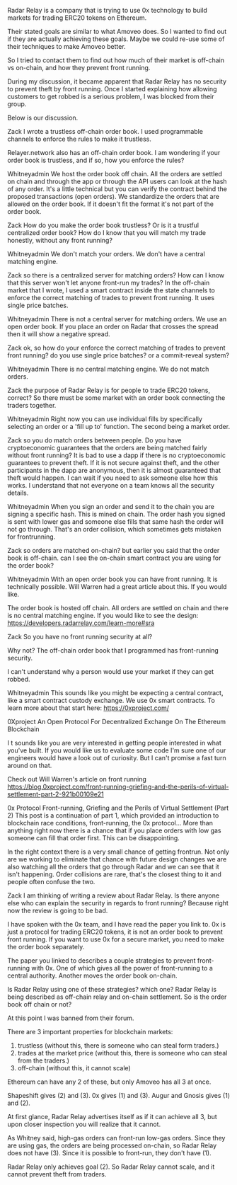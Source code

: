 Radar Relay is a company that is trying to use 0x technology to build markets for trading ERC20 tokens on Ethereum.

Their stated goals are similar to what Amoveo does. So I wanted to find out if they are actually achieving these goals. Maybe we could re-use some of their techniques to make Amoveo better.


So I tried to contact them to find out how much of their market is off-chain vs on-chain, and how they prevent front running.

During my discussion, it became apparent that Radar Relay has no security to prevent theft by front running.
Once I started explaining how allowing customers to get robbed is a serious problem, I was blocked from their group.

Below is our discussion.


Zack
I wrote a trustless off-chain order book. I used programmable channels to enforce the rules to make it trustless.

Relayer.network also has an off-chain order book.
I am wondering if your order book is trustless, and if so, how you enforce the rules?

Whitneyadmin
We host the order book off chain. All the orders are settled on chain and through the app or through the API  users can look at the hash of any order. It's a little technical but you can verify the contract behind the proposed transactions (open orders).
We standardize the orders that are allowed on the order book. If it doesn't fit the format it's not part of the order book.

Zack
How do you make the order book trustless?
Or is it a trustful centralized order book?
How do I know that you will match my trade honestly, without any front running?

Whitneyadmin
We don't match your orders. We don't have a central matching engine.

Zack
so there is a centralized server for matching orders?
How can I know that this server won't let anyone front-run my trades?
In the off-chain market that I wrote, I used a smart contract inside the state channels to enforce the correct matching of trades to prevent front running.
It uses single price batches.

Whitneyadmin
There is not a central server for matching orders. We use an open order book.
If you place an order on Radar that crosses the spread then it will show a negative spread.

Zack
ok, so how do your enforce the correct matching of trades to prevent front running?
do you use single price batches? or a commit-reveal system?

Whitneyadmin
There is no central matching engine. We do not match orders.

Zack
the purpose of Radar Relay is for people to trade ERC20 tokens, correct?
So there must be some market with an order book connecting the traders together.

Whitneyadmin
Right now you can use individual fills by specifically selecting an order or a 'fill up to' function. The second being a market order.

Zack
so you do match orders between people.
Do you have cryptoeconomic guarantees that the orders are being matched fairly without front running?
It is bad to use a dapp if there is no cryptoeconomic guarantees to prevent theft.
If it is not secure against theft, and the other participants in the dapp are anonymous, then it is almost guaranteed that theft would happen.
I can wait if you need to ask someone else how this works. I understand that not everyone on a team knows all the security details.

Whitneyadmin
When you sign an order and send it to the chain you are signing a specific hash. This is mined on chain. The order hash you signed is sent with lower gas and someone else fills that same hash the order will not go through. That's an order collision, which sometimes gets mistaken for frontrunning.

Zack
so orders are matched on-chain?
but earlier you said that the order book is off-chain.
can I see the on-chain smart contract you are using for the order book?

Whitneyadmin
With an open order book you can have front running. It is technically possible. Will Warren had a great article about this. If you would like.

The order book is hosted off chain. All orders are settled on chain and there is no central matching engine.
If you would like to see the design:
https://developers.radarrelay.com/learn-more#sra

Zack
So you have no front running security at all?

Why not?
The off-chain order book that I programmed has front-running security.

I can't understand why a person would use your market if they can get robbed.

Whitneyadmin
This sounds like you might be expecting a central contract, like a smart contract custody exchange. We use 0x smart contracts. To learn more about that start here: https://0xproject.com/

0Xproject
An Open Protocol For Decentralized Exchange On The Ethereum Blockchain

I t sounds like you are very interested in getting people interested in what you've built. If you would like us to evaluate some code I'm sure one of our engineers would have a look out of curiosity. But I can't promise a fast turn around on that.

Check out Will Warren's article on front running
https://blog.0xproject.com/front-running-griefing-and-the-perils-of-virtual-settlement-part-2-921b00109e21

0x Protocol
Front-running, Griefing and the Perils of Virtual Settlement (Part 2)
This post is a continuation of part 1, which provided an introduction to blockchain race conditions, front-running, the 0x protocol…
More than anything right now there is a chance that if you place orders with low gas someone can fill that order first. This can be disappointing.

In the right context there is a very small chance of getting frontrun. Not only are we working to eliminate that chance with future design changes we are also watching all the orders that go through Radar and we can see that it isn't happening. Order collisions are rare, that's the closest thing to it and people often confuse the two.

Zack
I am thinking of writing a review about Radar Relay.
Is there anyone else who can explain the security in regards to front running?
Because right now the review is going to be bad.

I have spoken with the 0x team, and I have read the paper you link to.
0x is just a protocol for trading ERC20 tokens, it is not an order book to prevent front running.
If you want to use 0x for a secure market, you need to make the order book separately.

The paper you linked to describes a couple strategies to prevent front-running with 0x.
One of which gives all the power of front-running to a central authority.
Another moves the order book on-chain.

Is Radar Relay using one of these strategies? which one?
Radar Relay is being described as off-chain relay and on-chain settlement.
So is the order book off chain or not?



At this point I was banned from their forum.

There are 3 important properties for blockchain markets:
1) trustless (without this, there is someone who can steal form traders.)
2) trades at the market price (without this, there is someone who can steal from the traders.)
3) off-chain (without this, it cannot scale)

Ethereum can have any 2 of these, but only Amoveo has all 3 at once.

Shapeshift gives (2) and (3).
0x gives (1) and (3).
Augur and Gnosis gives (1) and (2).

At first glance, Radar Relay advertises itself as if it can achieve all 3, but upon closer inspection you will realize that it cannot.

As Whitney said, high-gas orders can front-run low-gas orders. Since they are using gas, the orders are being processed on-chain, so Radar Relay does not have (3).
Since it is possible to front-run, they don't have (1).

Radar Relay only achieves goal (2).
So Radar Relay cannot scale, and it cannot prevent theft from traders.